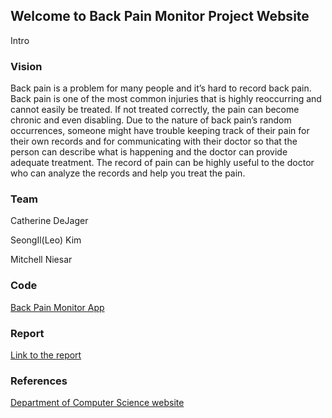 ## Welcome to Back Pain Monitor Project Website

Intro

### Vision

Back pain is a problem for many people and it’s hard to record back pain. Back pain is one of the most common injuries that is highly reoccurring and cannot easily be treated. If not treated correctly, the pain can become chronic and even disabling. Due to the nature of back pain’s random occurrences, someone might have trouble keeping track of their pain for their own records and for communicating with their doctor so that the person can describe what is happening and the doctor can provide adequate treatment. The record of pain can be highly useful to the doctor who can analyze the records and help you treat the pain.

### Team

Catherine DeJager

SeongIl(Leo) Kim

Mitchell Niesar

### Code

[Back Pain Monitor App](https://back-pain-monitor.web.app/tabs/home)

### Report

[Link to the report](https://docs.google.com/document/d/1_Uy9HD9zkiz5i_kJdH1z5nn0RFONGgZrf-cH355YhsM/edit?usp=sharing)

### References

[Department of Computer Science website](https://computing.calvin.edu/)
